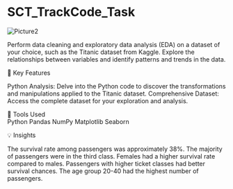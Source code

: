  # SCT_TrackCode_Task



![Picture2](https://github.com/user-attachments/assets/fd19a6cc-2d6e-4e7c-bc91-1c179ac54c5f)





Perform data cleaning and exploratory data analysis (EDA) on a dataset of your choice, such as the Titanic dataset from Kaggle. Explore the relationships between variables and identify patterns and trends in the data.


🚀 Key Features <br>  

Python Analysis: Delve into the Python code to discover the transformations and manipulations applied to the Titanic dataset.
Comprehensive Dataset: Access the complete dataset for your exploration and analysis.

🧰 Tools Used
<br>
Python
Pandas
NumPy
Matplotlib
Seaborn

💡 Insights

The survival rate among passengers was approximately 38%.
The majority of passengers were in the third class.
Females had a higher survival rate compared to males.
Passengers with higher ticket classes had better survival chances.
The age group 20-40 had the highest number of passengers.



